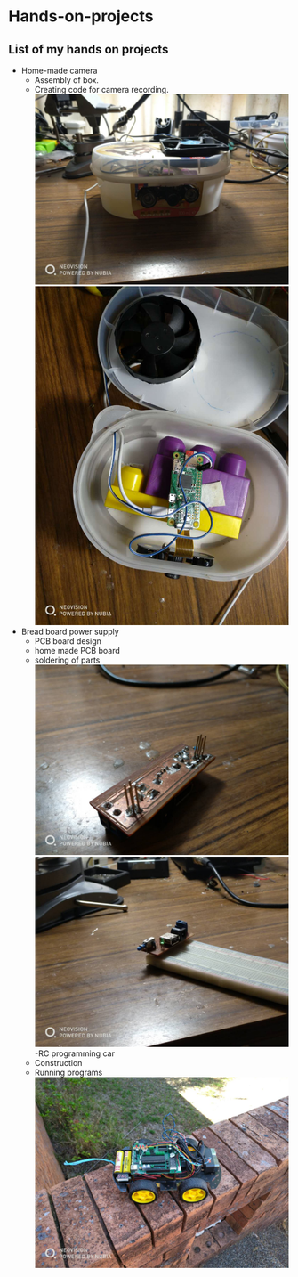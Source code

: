 # Hands-on-projects
## List of my hands on projects
- Home-made camera
  - Assembly of box.
  - Creating code for camera recording.
   ![My image](https://github.com/qs-wang/Hands-on-projects/blob/master/Camera%20side)
   ![My image](https://github.com/qs-wang/Hands-on-projects/blob/master/Camera%20top)
- Bread board power supply
  - PCB board design
  - home made PCB board
  - soldering of parts
  ![My image](https://github.com/qs-wang/Hands-on-projects/blob/master/PCB%20board%20bottom)
  ![My image](https://github.com/qs-wang/Hands-on-projects/blob/master/PCB%20board%20top)
-RC programming car
  - Construction
  - Running programs
   ![My image](https://github.com/qs-wang/Hands-on-projects/blob/master/RC%20Programming%20car)
